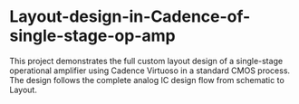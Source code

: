 # Layout-design-in-Cadence-of-single-stage-op-amp
This project demonstrates the full custom layout design of a single-stage operational amplifier using Cadence Virtuoso in a standard CMOS process. The design follows the complete analog IC design flow from schematic to Layout.
